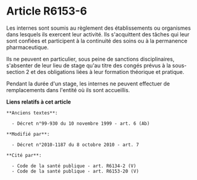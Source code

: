 # Article R6153-6

Les internes sont soumis au règlement des établissements ou organismes dans lesquels ils exercent leur activité. Ils
s'acquittent des tâches qui leur sont confiées et participent à la continuité des soins ou à la permanence pharmaceutique. 

Ils ne peuvent en particulier, sous peine de sanctions disciplinaires, s'absenter de leur lieu de stage qu'au titre des
congés prévus à la sous-section 2 et des obligations liées à leur formation théorique et pratique. 

Pendant la durée d'un stage, les internes ne peuvent effectuer de remplacements dans l'entité où ils sont accueillis.

**Liens relatifs à cet article**

	**Anciens textes**:

	  - Décret n°99-930 du 10 novembre 1999 - art. 6 (Ab)

	**Modifié par**:

	  - Décret n°2010-1187 du 8 octobre 2010 - art. 7

	**Cité par**:

	  - Code de la santé publique - art. R6134-2 (V)
	  - Code de la santé publique - art. R6153-20 (V)
